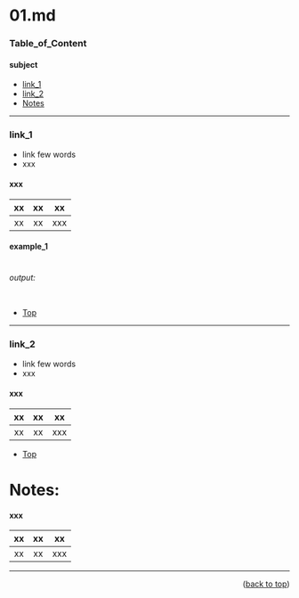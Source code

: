 <a name="topage"></a>

# 01.md

### Table_of_Content

#### subject
* [link_1](#link_1)
* [link_2](p02.md)
* [Notes](#Notes)


----

### link_1

* link few words
* xxx

#### xxx
| xx | xx | xx | 
| :-: | :-: |  :-: | 
| xx | xx | xxx  |

#### example_1

```
```

###### output: 

```
```

* [Top](#Table_of_Content)

----

### link_2

* link few words
* xxx

#### xxx
| xx | xx | xx | 
| :-: | :-: |  :-: | 
| xx | xx | xxx  |

* [Top](#Table_of_Content)


# Notes:

#### xxx
| xx | xx | xx | 
| :-: | :-: |  :-: | 
| xx | xx | xxx  |

----

<p align="right">(<a href="#topage">back to top</a>)</p>
<br/>
<br/>
